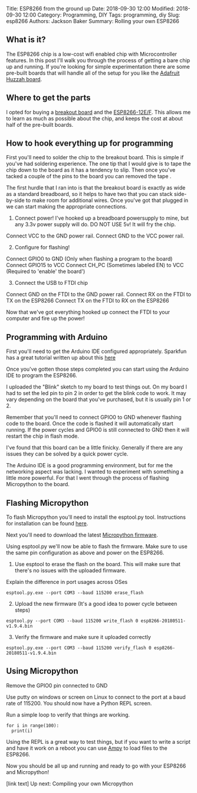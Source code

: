 Title: ESP8266 from the ground up
Date: 2018-09-30 12:00
Modified: 2018-09-30 12:00
Category: Programming, DIY
Tags: programming, diy
Slug: esp8266
Authors: Jackson Baker
Summary: Rolling your own ESP8266

## What is it?
The ESP8266 chip is a low-cost wifi enabled chip with Microcontroller features. In this post I'll walk you through the process of getting a bare chip up and running. If you're looking for simple experimentation there are some pre-built boards that will handle all of the setup for you like the [Adafruit Huzzah board](https://www.adafruit.com/product/2471). 

## Where to get the parts
I opted for buying a [breakout board](https://www.addicore.com/ESP-12-adapter-p/ad248.htm) and the [ESP8266-12E/F](https://www.addicore.com/ESP8266-ESP-12F-p/ad483.htm). This allows me to learn as much as possible about the chip, and keeps the cost at about half of the pre-built boards. 

## How to hook everything up for programming
First you'll need to solder the chip to the breakout board. This is simple if you've had soldering experience. The one tip that I would give is to tape the chip down to the board as it has a tendency to slip. Then once you've tacked a couple of the pins to the board you can removed the tape <INSERT PHOTO>.

The first hurdle that I ran into is that the breakout board is exactly as wide as a standard breadboard, so it helps to have two that you can stack side-by-side to make room for additional wires. Once you've got that plugged in we can start making the appropriate connections. 

1) Connect power!
I've hooked up a breadboard powersupply to mine, but any 3.3v power supply will do. DO NOT USE 5v! It will fry the chip. 

Connect VCC to the GND power rail.
Connect GND to the VCC power rail. 

2) Configure for flashing! 

Connect GPIO0 to GND (Only when flashing a program to the board)
Connect GPIO15 to VCC
Connect CH_PC (Sometimes labeled EN) to VCC (Required to 'enable' the board')

3) Connect the USB to FTDI chip

Connect GND on the FTDI to the GND power rail.
Connect RX on the FTDI to TX on the ESP8266
Connect TX on the FTDI to RX on the ESP8266

<INSERT DIAGRAM HERE>

Now that we've got everything hooked up connect the FTDI to your computer and fire up the power!


## Programming with Arduino
First you'll need to get the Arduino IDE configured appropriately. Sparkfun has a great tutorial written up about this [here](https://learn.sparkfun.com/tutorials/esp8266-thing-hookup-guide/installing-the-esp8266-arduino-addon)

Once you've gotten those steps completed you can start using the Arduino IDE to program the ESP8266. 

I uploaded the "Blink" sketch to my board to test things out. On my board I had to set the led pin to pin 2 in order to get the blink code to work. It may vary depending on the board that you've purchased, but it is usually pin 1 or 2.

Remember that you'll need to connect GPIO0 to GND whenever flashing code to the board. Once the code is flashed it will automatically start running. If the power cycles and GPIO0 is still connected to GND then it will restart the chip in flash mode.

I've found that this board can be a little finicky. Generally if there are any issues they can be solved by a quick power cycle.

The Arduino IDE is a good programming environment, but for me the networking aspect was lacking. I wanted to experiment with something a little more powerful. For that I went through the process of flashing Micropython to the board. 

## Flashing Micropython

To flash Micropython  you'll need to install the esptool.py tool. Instructions for installation can be found [here](https://github.com/espressif/esptool). 

Next you'll need to download the latest [Micropython firmware](http://micropython.org/download#esp8266). 

Using esptool.py we'll now be able to flash the firmware. Make sure to use the same pin configuration as above and power on the ESP8266.

1) Use esptool to erase the flash on the board. This will make sure that there's no issues with the uploaded firmware.

Explain the difference in port usages across OSes 

`esptool.py.exe --port COM3 --baud 115200 erase_flash`

2) Upload the new firmware (It's a good idea to power cycle between steps)

`esptool.py --port COM3 --baud 115200 write_flash 0 esp8266-20180511-v1.9.4.bin`

3) Verify the firmware and make sure it uploaded correctly

`esptool.py.exe --port COM3 --baud 115200 verify_flash 0 esp8266-20180511-v1.9.4.bin`

## Using Micropython

Remove the GPIO0 pin connected to GND

Use putty on windows or screen on Linux to connect to the port at a baud rate of 115200. You should now have a Python REPL screen. 

Run a simple loop to verify that things are working. 

```
for i in range(100):
  print(i)
```

Using the REPL is a great way to test things, but if you want to write a script and have it work on a reboot you can use [Ampy](https://learn.adafruit.com/micropython-basics-load-files-and-run-code/install-ampy) to load files to the ESP8266.

Now you should be all up and running and ready to go with your ESP8266 and Micropython!

[link text] Up next: Compiling your own Micropython
